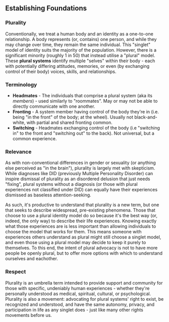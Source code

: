 ## Establishing Foundations

### Plurality

Conventionally, we treat a human body and an identity as a one-to-one relationship. 
A body represents (or, contains) one person, and while they may change over time, they remain the same individual. 
This "singlet" model of identity suits the majority of the population. 
However, there is a significant minority (roughly 1 in 50) that instead utilise a "plural" model.
These **plural systems** identify multiple "selves" within their body - each with potentially differing attitudes, memories, or even (by exchanging control of their body) voices, skills, and relationships.

### Terminology

- **Headmates** - The individuals that comprise a plural system (aka its *members*) - used similarly to "roommates". May or may not be able to directly communicate with one another.
- **Fronting** - A system member having control of the body they're in (i.e. being "in the front" of the body; at the wheel). Usually not black-and-white, with partial and shared fronting common.
- **Switching** - Headmates exchanging control of the body (i.e "switching in" to the front and "switching out" to the back). Not universal, but a common experience.

### Relevance

As with non-conventional differences in gender or sexuality (or anything else perceived as "in the brain"), plurality is largely met with skepticism.
While diagnoses like DID (previously Multiple Personality Disorder) can inspire dismissal of plurality as an disordered delusion that just needs "fixing", plural systems without a diagnosis (or those with plural experiences not classified under DID) can equally have their experiences dismissed as baseless attention-seeking.

As such, it's productive to understand that plurality is a new term, but one that seeks to describe widespread, pre-existing phenomena.
Those that choose to use a plural identity model do so because it's the best way (or, indeed, the only way) to describe their life experiences.
Knowing exactly what those experiences are is less important than allowing individuals to choose the model that works for them.
This means someone with experiences others understand as plural might still choose a singlet model, and even those using a plural model may decide to keep it purely to themselves. 
To this end, the intent of plural advocacy is not to have more people be openly plural, but to offer more options with which to understand ourselves and eachother.

### Respect

Plurality is an umbrella term intended to provide support and community for those with specific, undeniably human experiences - whether they're personally understood as medical, spiritual, cultural, or psychological.
Plurality is also a movement: advocating for plural systems' right to exist, be recognized and understood, and have the same autonomy, privacy, and participation in life as any singlet does - just like many other rights movements before us.
